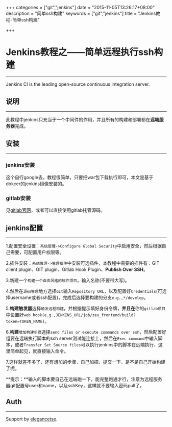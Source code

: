 +++
categories = ["git","jenkins"]
date = "2015-11-05T13:26:17+08:00"
description = "简单ssh构建"
keywords = ["git","jenkins"]
title = "Jenkins教程-简单ssh构建"

+++

# Jenkins教程之——简单远程执行ssh构建
___
Jenkins CI is the leading open-source continuous integration server.


## 说明
___
此教程中jenkins只充当于一个中间件的作用，并且所有的构建和部署都在**远端服务器**完成。

## 安装
___
### jenkins安装
这个自行google去，教程很简单，只要把war包下载执行即可，本文是基于dokcer的jenkins镜像安装的。 
### gitlab安装 
见[gitlab官网](https://gitlab.com/)，或者可以直接使用gitlab托管源码。

## jenkins配置
___
1.配置安全设置：`系统管理->Configure Global Security`中启用安全，然后根据自己需要，可配置用户权限等。  

2.插件安装：`系统管理->管理插件`中安装可选插件，本教程中需要的插件有：GIT client plugin、GIT plugin、Gitlab Hook Plugin、**Publish Over SSH**。  

3.新建一个`构建一个自由风格的软件项目`，输入名称(不要带大写)。  

4.然后在`源码管理`地方选择`Git`输入`Repository URL`，以及配置好`Credentials`(可选择username或者ssh配置)，完成后选择要构建的分支`e.g.,*/develop`。  

5.**构建触发器**选择`触发远程构建`，并根据提示填好身份令牌，**并且在**你的`gitlab项目`中设置好`web hook(e.g.,JENKINS_URL/job/zeu_frontend/build?token=TOKEN_NAME)`。  

6.**构建**`增加构建步骤`选择`send files or execute commands over ssh`，然后配置好组要在远端执行脚本的ssh server测试能连接上，然后在`Exec command`中输入脚本，或者`Transfer Set Source files`可以执行jenkins中的脚本在远端执行，这里简单起见，就直接输入命令。  

7.这样就差不多了，还有想加的步骤，自己加把，提交一下，是不是自己开始构建了呢。  

**提示：**输入的脚本要自己在远端跑一下，能完整跑通才行，注意为远程服务器git配置号user和name，以及sshKey，这样就不要输入密码pull了。  

## Auth
___
Support by [elegancetse](http://elegencetse.com).
